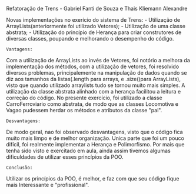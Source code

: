 Refatoração de Trens - Gabriel Fanti de Souza e Thais Kliemann Alexandre

Novas implementações no exerício do sistema de Trens:
    - Utilização de ArrayLists(anteriormente foi utilizado Vetores);
    - Utilização de uma classe abstrata;
    - Utilização do princípio de Herança para criar construtores de diversas classes, poupando e melhorando o desempenho do código.

    Vantagens:
Com a utilização de ArrayLists ao invés de Vetores, foi notório a melhora da implementação dos métodos, com a utilização de vetores, foi resolvido diversos problemas, principalemente na manipulação de dados quando se diz aos tamanhos da listas(.length para arrays, e .size()para ArrayLists), visto que quando utilizado arraylists tudo se tornou muito mais simples.
A utilização da classe abstrata alinhado com a herança facilitou a leitura e correção do código. No presente exercício, foi utilizado a classe CarroFerroviario como abstrata, de modo que as classes Locomotiva e Vagao pudessem herdar os métodos e atributos da classe "pai".
    
    Desvantagens:
De modo geral, nao foi observado desvantagens, visto que o código fica muito mais limpo e de melhor organização. Unica parte que foi um pouco difícil, foi realmente implementar a Herança e Polimorfismo. Por mais que tenha sido visto e exercitado em aula, ainda assim tivemos algumas dificuldades de utilizar esses princípios da POO.

    Conclusão:
Utilizar os princípios da POO, é melhor, e faz com que seu código fique mais Interessante e "profissional".